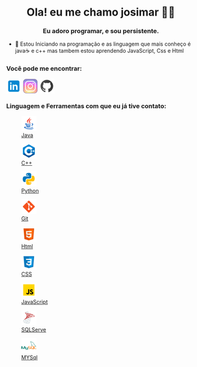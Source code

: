<h1 align="center">Ola! eu me chamo josimar 👨‍💻</h1>
<h3 align="center">Eu adoro programar, e sou persistente.</h3>

- 📖 Estou Iniciando na programação e as linguagem que mais conheço é java☕ e c++ mas tambem estou aprendendo JavaScript, Css e Html

<h3 align="left">Você pode me encontrar:</h3>
<p align="left">
<a href="https://www.linkedin.com/in/josimar-cruz-souza-a669a3218/" target="_blank"><img align="center" src="./icon/linkedin.png" alt="Josimar" height="40" width="40" /></a>
<a href="https://www.instagram.com/sir_perseu/?hl=pt-br" target="_blank"><img align="center" src="./icon/instagram.png" alt="Josimar" height="40" width="40" /></a>
<a href="https://github.com/perseu120" target="_blank"><img align="center" src="./icon/github.png" alt="Josimar" height="40" width="40" /></a>
</p>

<h3 align="left">Linguagem e Ferramentas com que eu já tive contato:</h3>
<p align="left">  
 <a href="https://www.oracle.com/br/java/" target="_blank"> <figure> <img src="./icon/java.png" alt="java" width="40" height="40"/> <figcaption> Java</figcaption> </figure> </a>
 <a href="https://www.cplusplus.com " target="_blank"> <figure> <img src="./icon/c++.png" alt="C++" width="40" height="40"/> <figcaption> C++</figcaption> </figure>  </a>
 <a href="https://docs.python.org/pt-br/3/ " target="_blank"> <figure> <img src="./icon/python.png" alt="Python" width="40" height="40"/> <figcaption> Python</figcaption> </figure>  </a>
 <a href="https://git-scm.com/" target="_blank"> <figure> <img src="./icon/git.png" alt="Git" width="40" height="40"/> <figcaption> Git</figcaption> </figure> </a>
 <a href="https://www.w3.org/html/" target="_blank"> <figure> <img src="./icon/html.png" alt="Html" width="40" height="40"/> <figcaption> Html</figcaption> </figure> </a>
 <a href="https://www.w3schools.com/css/" target="_blank"> <figure> <img src="./icon/css.png" alt="CSS" width="40" height="40"/> <figcaption> CSS</figcaption> </figure> </a>
 <a href="https://developer.mozilla.org/en-US/docs/Web/JavaScript" target="_blank"> <figure> <img src="./icon/js.png" alt="javascript" width="40" height="40"/> <figcaption> JavaScript</figcaption> </figure>  </a>
 <a href="https://docs.microsoft.com/pt-br/sql/?view=sql-server-ver15 " target="_blank"> <figure> <img src="./icon/sqlserver.png" alt="java" width="40" height="40"/> <figcaption> SQLServe</figcaption> </figure>  </a>
 <a href="https://dev.mysql.com/doc/ " target="_blank"> <figure> <img src="./icon/mysql.png" alt="java" width="40" height="40"/> <figcaption> MYSql</figcaption> </figure>  </a>
</p>



<!--
**perseu120/perseu120** is a ✨ _special_ ✨ repository because its `README.md` (this file) appears on your GitHub profile.

Here are some ideas to get you started:

- 🔭 I’m currently working on ...
- 🌱 I’m currently learning ...
- 👯 I’m looking to collaborate on ...
- 🤔 I’m looking for help with ...
- 💬 Ask me about ...
- 📫 How to reach me: ...
- 😄 Pronouns: ...
- ⚡ Fun fact: ...
-->
